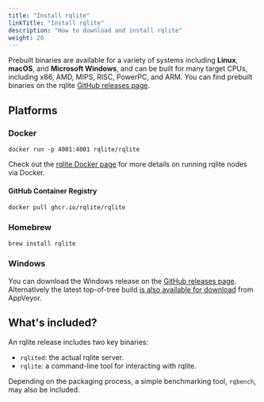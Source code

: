 ```yaml
---
title: "Install rqlite"
linkTitle: "Install rqlite"
description: "How to download and install rqlite"
weight: 20
---
```

Prebuilt binaries are available for a variety of systems including **Linux**, **macOS**, and **Microsoft Windows**, and can be built for many target CPUs, including x86, AMD, MIPS, RISC, PowerPC, and ARM. You can find prebuilt binaries on the rqlite [GitHub releases page](https://github.com/rqlite/rqlite/releases/latest).

## Platforms

### Docker
`docker run -p 4001:4001 rqlite/rqlite`

Check out the [rqlite Docker page](https://hub.docker.com/r/rqlite/rqlite/) for more details on running rqlite nodes via Docker.

#### GitHub Container Registry

`docker pull ghcr.io/rqlite/rqlite`

### Homebrew
```brew install rqlite```

### Windows
You can download the Windows release on the [GitHub releases page](https://github.com/rqlite/rqlite/releases). Alternatively the latest top-of-tree build [is also available for download](https://ci.appveyor.com/api/projects/otoolep/rqlite/artifacts/rqlite-latest-win64.zip?branch=master) from AppVeyor.

## What's included?

An rqlite release includes two key binaries:
- `rqlited`: the actual rqlite server.
- `rqlite`: a command-line tool for interacting with rqlite.

Depending on the packaging process, a simple benchmarking tool, `rqbench`, may also be included.
